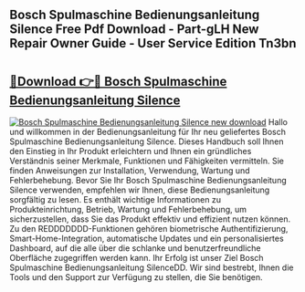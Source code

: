 ## Bosch Spulmaschine Bedienungsanleitung Silence Free Pdf Download - Part-gLH New Repair Owner Guide - User Service Edition Tn3bn

# <h2><a href="http://df4b2c8.blite.top/?on=Bosch+Spulmaschine+Bedienungsanleitung+Silence">🔗Download 👉🔴 Bosch Spulmaschine Bedienungsanleitung Silence</a></h2>

[![Bosch Spulmaschine Bedienungsanleitung Silence new download](https://i.imgur.com/lujVjoI.png)](http://df4b2c8.blite.top/?on=Bosch+Spulmaschine+Bedienungsanleitung+Silence)
Hallo und willkommen in der Bedienungsanleitung für Ihr neu geliefertes Bosch Spulmaschine Bedienungsanleitung Silence. Dieses Handbuch soll Ihnen den Einstieg in Ihr Produkt erleichtern und Ihnen ein gründliches Verständnis seiner Merkmale, Funktionen und Fähigkeiten vermitteln. Sie finden Anweisungen zur Installation, Verwendung, Wartung und Fehlerbehebung. Bevor Sie Ihr Bosch Spulmaschine Bedienungsanleitung Silence verwenden, empfehlen wir Ihnen, diese Bedienungsanleitung sorgfältig zu lesen. Es enthält wichtige Informationen zu Produkteinrichtung, Betrieb, Wartung und Fehlerbehebung, um sicherzustellen, dass Sie das Produkt effektiv und effizient nutzen können. Zu den REDDDDDDD-Funktionen gehören biometrische Authentifizierung, Smart-Home-Integration, automatische Updates und ein personalisiertes Dashboard, auf die alle über die schlanke und benutzerfreundliche Oberfläche zugegriffen werden kann. Ihr Erfolg ist unser Ziel Bosch Spulmaschine Bedienungsanleitung SilenceDD. Wir sind bestrebt, Ihnen die Tools und den Support zur Verfügung zu stellen, die Sie benötigen.
